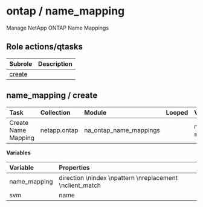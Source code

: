 # ontap / name_mapping 
Manage NetApp ONTAP Name Mappings  
  






## Role actions/qtasks

| Subrole | Description |
| :------ | :---------- |
| [create](#name_mapping--create) |  |



## name_mapping / create

| Task | Collection | Module | Looped | Variables |
| :--- | :--------- | :----- | :----- | :-------- |
| Create Name Mapping | netapp.ontap | na_ontap_name_mappings |  | name_mapping, svm |


**Variables**

| Variable | Properties |
| :------- | :--------- |
| name_mapping | direction \nindex \npattern \nreplacement \nclient_match |
| svm | name |





